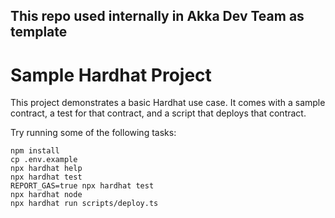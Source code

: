 ## This repo used internally in Akka Dev Team as template
# Sample Hardhat Project
This project demonstrates a basic Hardhat use case. It comes with a sample contract, a test for that contract, and a script that deploys that contract.

Try running some of the following tasks:

```shell
npm install
cp .env.example
npx hardhat help
npx hardhat test
REPORT_GAS=true npx hardhat test
npx hardhat node
npx hardhat run scripts/deploy.ts
```
